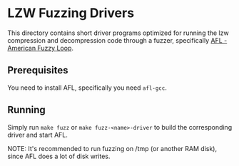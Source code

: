 
# LZW Fuzzing Drivers

This directory contains short driver programs optimized for running the
lzw compression and decompression code through a fuzzer, specifically [AFL - American Fuzzy Loop](https://lcamtuf.coredump.cx/afl/).

## Prerequisites

You need to install AFL, specifically you need `afl-gcc`.

## Running

Simply run `make fuzz` or `make fuzz-<name>-driver` to build the corresponding driver and start AFL.

NOTE: It's recommended to run fuzzing on /tmp (or another RAM disk), since
AFL does a lot of disk writes.
